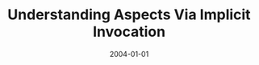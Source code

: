 ---
title: "Understanding Aspects Via Implicit Invocation"
date: 2004-01-01
venue: "19th IEEE International Conference on Automated Software Engineering (ASE 2004), 20-25 September 2004, Linz, Austria"
paperurl: https://doi.org/10.1109/ASE.2004.10042
authors: "Jia Xu, Hridesh Rajan and Kevin J Sullivan"
awards: ""
---